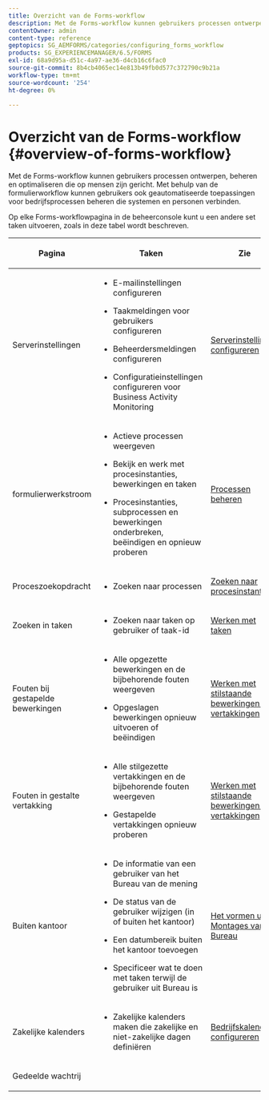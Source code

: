 ```yaml
---
title: Overzicht van de Forms-workflow
description: Met de Forms-workflow kunnen gebruikers processen ontwerpen, beheren en optimaliseren die op mensen zijn gericht. Met behulp van de formulierworkflow kunnen gebruikers ook geautomatiseerde toepassingen voor bedrijfsprocessen beheren die systemen en personen verbinden.
contentOwner: admin
content-type: reference
geptopics: SG_AEMFORMS/categories/configuring_forms_workflow
products: SG_EXPERIENCEMANAGER/6.5/FORMS
exl-id: 68a9d95a-d51c-4a97-ae36-d4cb16c6fac0
source-git-commit: 8b4cb4065ec14e813b49fb0d577c372790c9b21a
workflow-type: tm+mt
source-wordcount: '254'
ht-degree: 0%

---
```


# Overzicht van de Forms-workflow {#overview-of-forms-workflow}

Met de Forms-workflow kunnen gebruikers processen ontwerpen, beheren en optimaliseren die op mensen zijn gericht. Met behulp van de formulierworkflow kunnen gebruikers ook geautomatiseerde toepassingen voor bedrijfsprocessen beheren die systemen en personen verbinden.

Op elke Forms-workflowpagina in de beheerconsole kunt u een andere set taken uitvoeren, zoals in deze tabel wordt beschreven.

<table>
 <thead>
  <tr>
   <th><p>Pagina</p></th>
   <th><p>Taken</p></th>
   <th><p>Zie</p></th>
  </tr>
 </thead>
 <tbody>
  <tr>
   <td><p>Serverinstellingen</p></td>
   <td>
    <ul>
     <li><p>E-mailinstellingen configureren</p></li>
     <li><p>Taakmeldingen voor gebruikers configureren</p></li>
     <li><p>Beheerdersmeldingen configureren</p></li>
     <li><p>Configuratieinstellingen configureren voor Business Activity Monitoring </p></li>
    </ul></td>
   <td><p><a href="/help/forms/using/admin-help/configuring-server-settings.md#configuring-server-settings">Serverinstellingen configureren</a></p></td>
  </tr>
  <tr>
   <td><p>formulierwerkstroom</p></td>
   <td>
    <ul>
     <li><p>Actieve processen weergeven</p></li>
     <li><p>Bekijk en werk met procesinstanties, bewerkingen en taken</p></li>
     <li><p>Procesinstanties, subprocessen en bewerkingen onderbreken, beëindigen en opnieuw proberen</p></li>
    </ul></td>
   <td><p><a href="/help/forms/using/admin-help/processes.md#managing-processes">Processen beheren</a></p></td>
  </tr>
  <tr>
   <td><p>Proceszoekopdracht</p></td>
   <td>
    <ul>
     <li><p>Zoeken naar processen</p></li>
    </ul></td>
   <td><p><a href="/help/forms/using/admin-help/searching-process-instances.md#searching-for-process-instances">Zoeken naar procesinstanties</a></p></td>
  </tr>
  <tr>
   <td><p>Zoeken in taken</p></td>
   <td>
    <ul>
     <li><p>Zoeken naar taken op gebruiker of taak-id</p></li>
    </ul></td>
   <td><p><a href="/help/forms/using/admin-help/tasks.md#working-with-tasks">Werken met taken</a></p></td>
  </tr>
  <tr>
   <td><p>Fouten bij gestapelde bewerkingen</p></td>
   <td>
    <ul>
     <li><p>Alle opgezette bewerkingen en de bijbehorende fouten weergeven</p></li>
     <li><p>Opgeslagen bewerkingen opnieuw uitvoeren of beëindigen</p></li>
    </ul></td>
   <td><p><a href="/help/forms/using/admin-help/stalled-operations-branches.md#working-with-stalled-operations-and-branches">Werken met stilstaande bewerkingen en vertakkingen</a></p></td>
  </tr>
  <tr>
   <td><p>Fouten in gestalte vertakking</p></td>
   <td>
    <ul>
     <li><p>Alle stilgezette vertakkingen en de bijbehorende fouten weergeven</p></li>
     <li><p>Gestapelde vertakkingen opnieuw proberen</p></li>
    </ul></td>
   <td><p><a href="/help/forms/using/admin-help/stalled-operations-branches.md#working-with-stalled-operations-and-branches">Werken met stilstaande bewerkingen en vertakkingen</a></p></td>
  </tr>
  <tr>
   <td><p>Buiten kantoor</p></td>
   <td>
    <ul>
     <li><p>De informatie van een gebruiker van het Bureau van de mening</p></li>
     <li><p>De status van de gebruiker wijzigen (in of buiten het kantoor)</p></li>
     <li><p>Een datumbereik buiten het kantoor toevoegen </p></li>
     <li><p>Specificeer wat te doen met taken terwijl de gebruiker uit Bureau is</p></li>
    </ul></td>
   <td><p><a href="/help/forms/using/admin-help/configuring-out-office-settings.md#configuring-out-of-office-settings">Het vormen uit de Montages van het Bureau</a></p></td>
  </tr>
  <tr>
   <td><p>Zakelijke kalenders</p></td>
   <td>
    <ul>
     <li><p>Zakelijke kalenders maken die zakelijke en niet-zakelijke dagen definiëren</p></li>
    </ul></td>
   <td><p><a href="/help/forms/using/admin-help/configuring-business-calendars.md#configuring-business-calendars">Bedrijfskalenders configureren</a></p></td>
  </tr>
  <tr>
   <td><p>Gedeelde wachtrij</p></td>
   <td><p></p></td>
   <td><p></p></td>
  </tr>
 </tbody>
</table>
